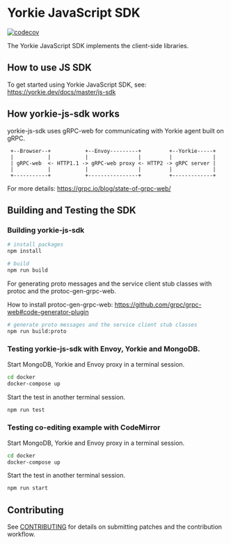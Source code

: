 # Yorkie JavaScript SDK

[![codecov](https://codecov.io/gh/yorkie-team/yorkie-js-sdk/branch/master/graph/badge.svg)](https://codecov.io/gh/yorkie-team/yorkie-js-sdk)

The Yorkie JavaScript SDK implements the client-side libraries.

## How to use JS SDK

To get started using Yorkie JavaScript SDK, see: https://yorkie.dev/docs/master/js-sdk

## How yorkie-js-sdk works

yorkie-js-sdk uses gRPC-web for communicating with Yorkie agent built on gRPC.

```
 +--Browser--+           +--Envoy---------+         +--Yorkie-----+
 |           |           |                |         |             |
 | gRPC-web  <- HTTP1.1 -> gRPC-web proxy <- HTTP2 -> gRPC server |
 |           |           |                |         |             |
 +-----------+           +----------------+         +-------------+
```

For more details: https://grpc.io/blog/state-of-grpc-web/

## Building and Testing the SDK

### Building yorkie-js-sdk

```bash
# install packages
npm install

# build
npm run build
```

For generating proto messages and the service client stub classes with protoc and the protoc-gen-grpc-web.

How to install protoc-gen-grpc-web: https://github.com/grpc/grpc-web#code-generator-plugin

```bash
# generate proto messages and the service client stub classes
npm run build:proto
```

### Testing yorkie-js-sdk with Envoy, Yorkie and MongoDB.

Start MongoDB, Yorkie and Envoy proxy in a terminal session.

```bash
cd docker
docker-compose up
```

Start the test in another terminal session.

```bash
npm run test
```

### Testing co-editing example with CodeMirror

Start MongoDB, Yorkie and Envoy proxy in a terminal session.

```bash
cd docker
docker-compose up
```

Start the test in another terminal session.

```bash
npm run start
```

## Contributing

See [CONTRIBUTING](CONTRIBUTING.md) for details on submitting patches and the contribution workflow.

